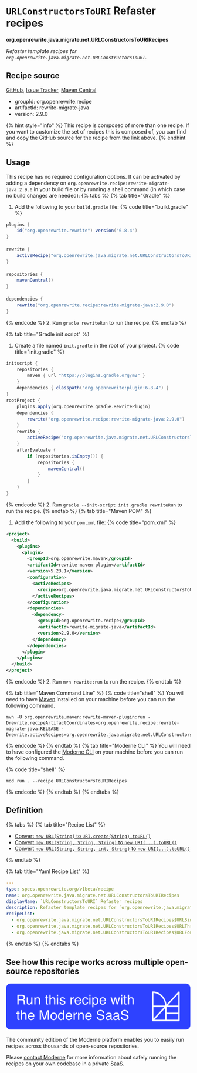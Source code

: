 # `URLConstructorsToURI` Refaster recipes

**org.openrewrite.java.migrate.net.URLConstructorsToURIRecipes**

_Refaster template recipes for `org.openrewrite.java.migrate.net.URLConstructorsToURI`._

## Recipe source

[GitHub](https://github.com/openrewrite/rewrite-migrate-java/blob/main/src/main/java/org/openrewrite/java/migrate/net/URLConstructorsToURI.java), [Issue Tracker](https://github.com/openrewrite/rewrite-migrate-java/issues), [Maven Central](https://central.sonatype.com/artifact/org.openrewrite.recipe/rewrite-migrate-java/2.9.0/jar)

* groupId: org.openrewrite.recipe
* artifactId: rewrite-migrate-java
* version: 2.9.0

{% hint style="info" %}
This recipe is composed of more than one recipe. If you want to customize the set of recipes this is composed of, you can find and copy the GitHub source for the recipe from the link above.
{% endhint %}

## Usage

This recipe has no required configuration options. It can be activated by adding a dependency on `org.openrewrite.recipe:rewrite-migrate-java:2.9.0` in your build file or by running a shell command (in which case no build changes are needed): 
{% tabs %}
{% tab title="Gradle" %}
1. Add the following to your `build.gradle` file:
{% code title="build.gradle" %}
```groovy
plugins {
    id("org.openrewrite.rewrite") version("6.8.4")
}

rewrite {
    activeRecipe("org.openrewrite.java.migrate.net.URLConstructorsToURIRecipes")
}

repositories {
    mavenCentral()
}

dependencies {
    rewrite("org.openrewrite.recipe:rewrite-migrate-java:2.9.0")
}
```
{% endcode %}
2. Run `gradle rewriteRun` to run the recipe.
{% endtab %}

{% tab title="Gradle init script" %}
1. Create a file named `init.gradle` in the root of your project.
{% code title="init.gradle" %}
```groovy
initscript {
    repositories {
        maven { url "https://plugins.gradle.org/m2" }
    }
    dependencies { classpath("org.openrewrite:plugin:6.8.4") }
}
rootProject {
    plugins.apply(org.openrewrite.gradle.RewritePlugin)
    dependencies {
        rewrite("org.openrewrite.recipe:rewrite-migrate-java:2.9.0")
    }
    rewrite {
        activeRecipe("org.openrewrite.java.migrate.net.URLConstructorsToURIRecipes")
    }
    afterEvaluate {
        if (repositories.isEmpty()) {
            repositories {
                mavenCentral()
            }
        }
    }
}
```
{% endcode %}
2. Run `gradle --init-script init.gradle rewriteRun` to run the recipe.
{% endtab %}
{% tab title="Maven POM" %}
1. Add the following to your `pom.xml` file:
{% code title="pom.xml" %}
```xml
<project>
  <build>
    <plugins>
      <plugin>
        <groupId>org.openrewrite.maven</groupId>
        <artifactId>rewrite-maven-plugin</artifactId>
        <version>5.23.1</version>
        <configuration>
          <activeRecipes>
            <recipe>org.openrewrite.java.migrate.net.URLConstructorsToURIRecipes</recipe>
          </activeRecipes>
        </configuration>
        <dependencies>
          <dependency>
            <groupId>org.openrewrite.recipe</groupId>
            <artifactId>rewrite-migrate-java</artifactId>
            <version>2.9.0</version>
          </dependency>
        </dependencies>
      </plugin>
    </plugins>
  </build>
</project>
```
{% endcode %}
2. Run `mvn rewrite:run` to run the recipe.
{% endtab %}

{% tab title="Maven Command Line" %}
{% code title="shell" %}
You will need to have [Maven](https://maven.apache.org/download.cgi) installed on your machine before you can run the following command.

```shell
mvn -U org.openrewrite.maven:rewrite-maven-plugin:run -Drewrite.recipeArtifactCoordinates=org.openrewrite.recipe:rewrite-migrate-java:RELEASE -Drewrite.activeRecipes=org.openrewrite.java.migrate.net.URLConstructorsToURIRecipes
```
{% endcode %}
{% endtab %}
{% tab title="Moderne CLI" %}
You will need to have configured the [Moderne CLI](https://docs.moderne.io/moderne-cli/cli-intro) on your machine before you can run the following command.

{% code title="shell" %}
```shell
mod run . --recipe URLConstructorsToURIRecipes
```
{% endcode %}
{% endtab %}
{% endtabs %}

## Definition

{% tabs %}
{% tab title="Recipe List" %}
* [Convert `new URL(String)` to `URI.create(String).toURL()`](../../../java/migrate/net/urlconstructorstourirecipes$urlsingleargumentconstructorrecipe.md)
* [Convert `new URL(String, String, String)` to `new URI(...).toURL()`](../../../java/migrate/net/urlconstructorstourirecipes$urlthreeargumentconstructorrecipe.md)
* [Convert `new URL(String, String, int, String)` to `new URI(...).toURL()`](../../../java/migrate/net/urlconstructorstourirecipes$urlfourargumentconstructorrecipe.md)

{% endtab %}

{% tab title="Yaml Recipe List" %}
```yaml
---
type: specs.openrewrite.org/v1beta/recipe
name: org.openrewrite.java.migrate.net.URLConstructorsToURIRecipes
displayName: `URLConstructorsToURI` Refaster recipes
description: Refaster template recipes for `org.openrewrite.java.migrate.net.URLConstructorsToURI`.
recipeList:
  - org.openrewrite.java.migrate.net.URLConstructorsToURIRecipes$URLSingleArgumentConstructorRecipe
  - org.openrewrite.java.migrate.net.URLConstructorsToURIRecipes$URLThreeArgumentConstructorRecipe
  - org.openrewrite.java.migrate.net.URLConstructorsToURIRecipes$URLFourArgumentConstructorRecipe

```
{% endtab %}
{% endtabs %}

## See how this recipe works across multiple open-source repositories

[![Moderne Link Image](/.gitbook/assets/ModerneRecipeButton.png)](https://app.moderne.io/recipes/org.openrewrite.java.migrate.net.URLConstructorsToURIRecipes)

The community edition of the Moderne platform enables you to easily run recipes across thousands of open-source repositories.

Please [contact Moderne](https://moderne.io/product) for more information about safely running the recipes on your own codebase in a private SaaS.
